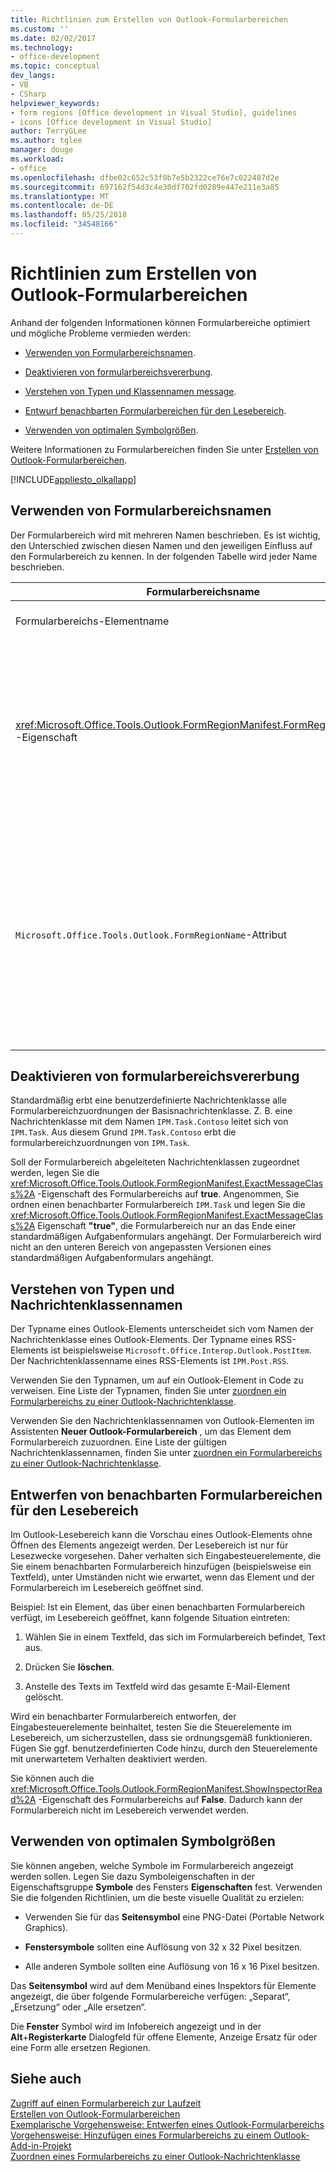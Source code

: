 ```yaml
---
title: Richtlinien zum Erstellen von Outlook-Formularbereichen
ms.custom: ''
ms.date: 02/02/2017
ms.technology:
- office-development
ms.topic: conceptual
dev_langs:
- VB
- CSharp
helpviewer_keywords:
- form regions [Office development in Visual Studio], guidelines
- icons [Office development in Visual Studio]
author: TerryGLee
ms.author: tglee
manager: douge
ms.workload:
- office
ms.openlocfilehash: dfbe02c652c53f0b7e5b2322ce76e7c022487d2e
ms.sourcegitcommit: 697162f54d3c4e30df702fd0289e447e211e3a85
ms.translationtype: MT
ms.contentlocale: de-DE
ms.lasthandoff: 05/25/2018
ms.locfileid: "34548166"
---
```

# <a name="guidelines-to-create-outlook-form-regions"></a>Richtlinien zum Erstellen von Outlook-Formularbereichen
  Anhand der folgenden Informationen können Formularbereiche optimiert und mögliche Probleme vermieden werden:  
  
-   [Verwenden von Formularbereichsnamen](#UsingFormRegions).  
  
-   [Deaktivieren von formularbereichsvererbung](#DisablingInheritance).  
  
-   [Verstehen von Typen und Klassennamen message](#ClassNames).  
  
-   [Entwurf benachbarten Formularbereichen für den Lesebereich](#ReadingPane).  
  
-   [Verwenden von optimalen Symbolgrößen](#UsingOptimal).  
  
 Weitere Informationen zu Formularbereichen finden Sie unter [Erstellen von Outlook-Formularbereichen](../vsto/creating-outlook-form-regions.md).  
  
 [!INCLUDE[appliesto_olkallapp](../vsto/includes/appliesto-olkallapp-md.md)]  
  
##  <a name="UsingFormRegions"></a> Verwenden von Formularbereichsnamen  
 Der Formularbereich wird mit mehreren Namen beschrieben. Es ist wichtig, den Unterschied zwischen diesen Namen und den jeweiligen Einfluss auf den Formularbereich zu kennen. In der folgenden Tabelle wird jeder Name beschrieben.  
  
|Formularbereichsname|Beschreibung|  
|----------------------|-----------------|  
|Formularbereichs-Elementname|Der Name, den Sie für das **Outlook-Formularbereich** -Element im Dialogfeld **Neues Element hinzufügen** angeben. Dies ist der Name der Formularbereich-Codedatei, die im **Projektmappen-Explorer**angezeigt wird.|  
|<xref:Microsoft.Office.Tools.Outlook.FormRegionManifest.FormRegionName%2A> -Eigenschaft|Dieser Name wird auf der Seite **Geben Sie eine Beschreibung ein, und wählen Sie die Anzeigeeinstellungen aus** des Assistenten **Neuer Outlook-Formularbereich** angegeben. Dieser Name wird als **FormRegionName** -Eigenschaft im Fenster **Eigenschaften** angezeigt.<br /><br /> Verwenden Sie die <xref:Microsoft.Office.Tools.Outlook.FormRegionManifest.FormRegionName%2A> -Eigenschaft, um die Bezeichnung anzugeben, durch die der Formularbereich in der Outlook-Benutzeroberfläche identifiziert wird. In separaten Formularbereichen wird dieser Name als Schaltfläche auf dem Menüband des Outlook-Elements angezeigt.<br /><br /> In benachbarten Formularbereichen wird dieser Name als Headertext über dem Formularbereich angezeigt.|  
|`Microsoft.Office.Tools.Outlook.FormRegionName`-Attribut|Wird dem Projekt ein **Outlook-Formularbereich** -Element hinzugefügt, legt Visual Studio diese Eigenschaft auf den vollqualifizierten Namen des Formularbereichs fest. Der standardmäßige vollqualifizierte Name ist der Name des VSTO-Add-Ins, das durch einen Punkt mit dem Namen des Formularbereichs verbunden ist (beispielsweise `OutlookAddIn1.FormRegion1`).<br /><br /> Dieser vollqualifizierte Name wird am Anfang der Factoryklasse für den Formularbereich auch als Attribut angezeigt.<br /><br /> Verwenden der `Microsoft.Office.Tools.Outlook.FormRegionName` Attribut, um den Formularbereich in allen Outlook-VSTO-Add-ins eindeutig zu identifizieren. Kann nicht, ändern Sie den Wert von der `Microsoft.Office.Tools.Outlook.FormRegionName` Attribut durch Umbenennen des Formularbereichs oder durch Ändern der <xref:Microsoft.Office.Tools.Outlook.FormRegionManifest.FormRegionName%2A> Eigenschaft. Um diesen Namen zu ändern, müssen Sie ändern die `Microsoft.Office.Tools.Outlook.FormRegionName` -Attribut in der Formularbereich-Codedatei.|  
  
##  <a name="DisablingInheritance"></a> Deaktivieren von formularbereichsvererbung  
 Standardmäßig erbt eine benutzerdefinierte Nachrichtenklasse alle Formularbereichzuordnungen der Basisnachrichtenklasse. Z. B. eine Nachrichtenklasse mit dem Namen `IPM.Task.Contoso` leitet sich von `IPM.Task`. Aus diesem Grund `IPM.Task.Contoso` erbt die formularbereichzuordnungen von `IPM.Task`.  
  
 Soll der Formularbereich abgeleiteten Nachrichtenklassen zugeordnet werden, legen Sie die <xref:Microsoft.Office.Tools.Outlook.FormRegionManifest.ExactMessageClass%2A> -Eigenschaft des Formularbereichs auf **true**. Angenommen, Sie ordnen einen benachbarter Formularbereich `IPM.Task` und legen Sie die <xref:Microsoft.Office.Tools.Outlook.FormRegionManifest.ExactMessageClass%2A> Eigenschaft **"true"**, die Formularbereich nur an das Ende einer standardmäßigen Aufgabenformulars angehängt. Der Formularbereich wird nicht an den unteren Bereich von angepassten Versionen eines standardmäßigen Aufgabenformulars angehängt.  
  
##  <a name="ClassNames"></a> Verstehen von Typen und Nachrichtenklassennamen  
 Der Typname eines Outlook-Elements unterscheidet sich vom Namen der Nachrichtenklasse eines Outlook-Elements. Der Typname eines RSS-Elements ist beispielsweise `Microsoft.Office.Interop.Outlook.PostItem`. Der Nachrichtenklassenname eines RSS-Elements ist `IPM.Post.RSS`.  
  
 Verwenden Sie den Typnamen, um auf ein Outlook-Element in Code zu verweisen. Eine Liste der Typnamen, finden Sie unter [zuordnen ein Formularbereichs zu einer Outlook-Nachrichtenklasse](../vsto/associating-a-form-region-with-an-outlook-message-class.md).  
  
 Verwenden Sie den Nachrichtenklassennamen von Outlook-Elementen im Assistenten **Neuer Outlook-Formularbereich** , um das Element dem Formularbereich zuzuordnen. Eine Liste der gültigen Nachrichtenklassennamen, finden Sie unter [zuordnen ein Formularbereichs zu einer Outlook-Nachrichtenklasse](../vsto/associating-a-form-region-with-an-outlook-message-class.md).  
  
##  <a name="ReadingPane"></a> Entwerfen von benachbarten Formularbereichen für den Lesebereich  
 Im Outlook-Lesebereich kann die Vorschau eines Outlook-Elements ohne Öffnen des Elements angezeigt werden. Der Lesebereich ist nur für Lesezwecke vorgesehen. Daher verhalten sich Eingabesteuerelemente, die Sie einem benachbarten Formularbereich hinzufügen (beispielsweise ein Textfeld), unter Umständen nicht wie erwartet, wenn das Element und der Formularbereich im Lesebereich geöffnet sind.  
  
 Beispiel: Ist ein Element, das über einen benachbarten Formularbereich verfügt, im Lesebereich geöffnet, kann folgende Situation eintreten:  
  
1.  Wählen Sie in einem Textfeld, das sich im Formularbereich befindet, Text aus.  
  
2.  Drücken Sie **löschen**.  
  
3.  Anstelle des Texts im Textfeld wird das gesamte E-Mail-Element gelöscht.  
  
 Wird ein benachbarter Formularbereich entworfen, der Eingabesteuerelemente beinhaltet, testen Sie die Steuerelemente im Lesebereich, um sicherzustellen, dass sie ordnungsgemäß funktionieren. Fügen Sie ggf. benutzerdefinierten Code hinzu, durch den Steuerelemente mit unerwartetem Verhalten deaktiviert werden.  
  
 Sie können auch die <xref:Microsoft.Office.Tools.Outlook.FormRegionManifest.ShowInspectorRead%2A> -Eigenschaft des Formularbereichs auf **False**. Dadurch kann der Formularbereich nicht im Lesebereich verwendet werden.  
  
##  <a name="UsingOptimal"></a> Verwenden von optimalen Symbolgrößen  
 Sie können angeben, welche Symbole im Formularbereich angezeigt werden sollen. Legen Sie dazu Symboleigenschaften in der Eigenschaftsgruppe **Symbole** des Fensters **Eigenschaften** fest. Verwenden Sie die folgenden Richtlinien, um die beste visuelle Qualität zu erzielen:  
  
-   Verwenden Sie für das **Seitensymbol** eine PNG-Datei (Portable Network Graphics).  
  
-   **Fenstersymbole** sollten eine Auflösung von 32 x 32 Pixel besitzen.  
  
-   Alle anderen Symbole sollten eine Auflösung von 16 x 16 Pixel besitzen.  
  
 Das **Seitensymbol** wird auf dem Menüband eines Inspektors für Elemente angezeigt, die über folgende Formularbereiche verfügen: „Separat“, „Ersetzung“ oder „Alle ersetzen“.  
  
 Die **Fenster** Symbol wird im Infobereich angezeigt und in der **Alt**+**Registerkarte** Dialogfeld für offene Elemente, Anzeige Ersatz für oder eine Form alle ersetzen Regionen.  
  
## <a name="see-also"></a>Siehe auch  
 [Zugriff auf einen Formularbereich zur Laufzeit](../vsto/accessing-a-form-region-at-run-time.md)   
 [Erstellen von Outlook-Formularbereichen](../vsto/creating-outlook-form-regions.md)   
 [Exemplarische Vorgehensweise: Entwerfen eines Outlook-Formularbereichs](../vsto/walkthrough-designing-an-outlook-form-region.md)   
 [Vorgehensweise: Hinzufügen eines Formularbereichs zu einem Outlook-Add-in-Projekt](../vsto/how-to-add-a-form-region-to-an-outlook-add-in-project.md)   
 [Zuordnen eines Formularbereichs zu einer Outlook-Nachrichtenklasse](../vsto/associating-a-form-region-with-an-outlook-message-class.md)  
  
  